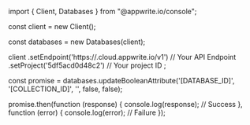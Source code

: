 import { Client, Databases } from "@appwrite.io/console";

const client = new Client();

const databases = new Databases(client);

client
    .setEndpoint('https://<REGION>.cloud.appwrite.io/v1') // Your API Endpoint
    .setProject('5df5acd0d48c2') // Your project ID
;

const promise = databases.updateBooleanAttribute('[DATABASE_ID]', '[COLLECTION_ID]', '', false, false);

promise.then(function (response) {
    console.log(response); // Success
}, function (error) {
    console.log(error); // Failure
});